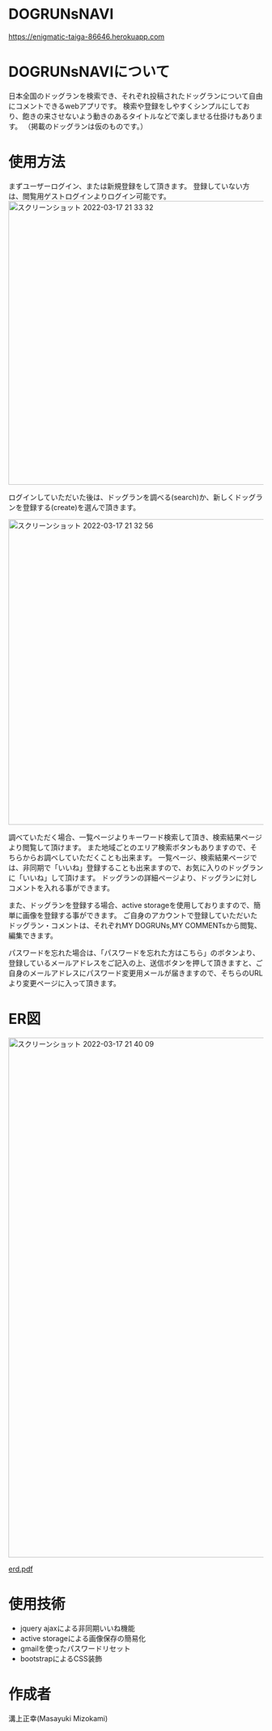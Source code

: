 # DOGRUNsNAVI
https://enigmatic-taiga-86646.herokuapp.com

# DOGRUNsNAVIについて
日本全国のドッグランを検索でき、それぞれ投稿されたドッグランについて自由にコメントできるwebアプリです。
検索や登録をしやすくシンプルにしており、飽きの来させないよう動きのあるタイトルなどで楽しませる仕掛けもあります。
（掲載のドッグランは仮のものです。）

# 使用方法
まずユーザーログイン、または新規登録をして頂きます。
登録していない方は、閲覧用ゲストログインよりログイン可能です。
<img width="560" alt="スクリーンショット 2022-03-17 21 33 32" src="https://user-images.githubusercontent.com/90660246/158809392-8442173e-be52-4705-8fac-b7004314abf4.png">

ログインしていただいた後は、ドッグランを調べる(search)か、新しくドッグランを登録する(create)を選んで頂きます。

<img width="603" alt="スクリーンショット 2022-03-17 21 32 56" src="https://user-images.githubusercontent.com/90660246/158809442-731f096c-77eb-4dec-84e1-bfaf46bdc28a.png">


調べていただく場合、一覧ページよりキーワード検索して頂き、検索結果ページより閲覧して頂けます。
また地域ごとのエリア検索ボタンもありますので、そちらからお調べしていただくことも出来ます。
一覧ページ、検索結果ページでは、非同期で「いいね」登録することも出来ますので、お気に入りのドッグランに「いいね」して頂けます。
ドッグランの詳細ページより、ドッグランに対しコメントを入れる事ができます。

また、ドッグランを登録する場合、active storageを使用しておりますので、簡単に画像を登録する事ができます。
ご自身のアカウントで登録していただいたドッグラン・コメントは、それぞれMY DOGRUNs,MY COMMENTsから閲覧、編集できます。

パスワードを忘れた場合は、「パスワードを忘れた方はこちら」のボタンより、登録しているメールアドレスをご記入の上、送信ボタンを押して頂きますと、ご自身のメールアドレスにパスワード変更用メールが届きますので、そちらのURLより変更ページに入って頂きます。


#  ER図
<img width="1026" alt="スクリーンショット 2022-03-17 21 40 09" src="https://user-images.githubusercontent.com/90660246/158810430-ec153bb5-9cdd-4af7-a017-f4fe78a003d2.png">

[erd.pdf](https://github.com/masayukimizokami/dogrunapp/files/8285876/erd.pdf)


# 使用技術
* jquery ajaxによる非同期いいね機能
* active storageによる画像保存の簡易化
* gmailを使ったパスワードリセット
* bootstrapによるCSS装飾


# 作成者
溝上正幸(Masayuki Mizokami)
